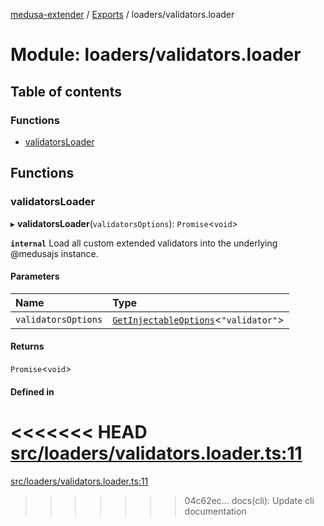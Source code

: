 [medusa-extender](../README.md) / [Exports](../modules.md) / loaders/validators.loader

# Module: loaders/validators.loader

## Table of contents

### Functions

- [validatorsLoader](loaders_validators_loader.md#validatorsloader)

## Functions

### validatorsLoader

▸ **validatorsLoader**(`validatorsOptions`): `Promise`<`void`\>

**`internal`**
Load all custom extended validators into the underlying @medusajs instance.

#### Parameters

| Name | Type |
| :------ | :------ |
| `validatorsOptions` | [`GetInjectableOptions`](core_types.md#getinjectableoptions)<``"validator"``\> |

#### Returns

`Promise`<`void`\>

#### Defined in

<<<<<<< HEAD
[src/loaders/validators.loader.ts:11](https://github.com/adrien2p/medusa-extender/blob/8d611e7/src/loaders/validators.loader.ts#L11)
=======
[src/loaders/validators.loader.ts:11](https://github.com/adrien2p/medusa-extender/blob/b9aa690/src/loaders/validators.loader.ts#L11)
>>>>>>> 04c62ec... docs(cli): Update cli documentation
